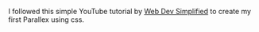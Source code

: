 I followed this simple YouTube tutorial by [Web Dev Simplified](https://www.youtube.com/watch?v=mxHoPYFsTuk) to create my first Parallex using css. 